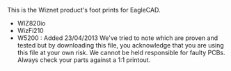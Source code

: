 This is the Wiznet product's foot prints for EagleCAD.
- WIZ820io
- WizFi210
- W5200	: Added 23/04/2013
We've tried to note which are proven and tested but by downloading this file, you acknowledge that you are using this file at your own risk. We cannot be held responsible for faulty PCBs. Always check your parts against a 1:1 printout.